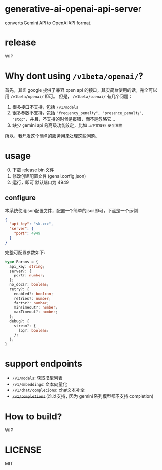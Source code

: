 # generative-ai-openai-api-server
converts Gemini API to OpenAI API format.

# release
WIP

# Why dont using `/v1beta/openai/`?
首先，其实 google 提供了兼容 open api 的接口，其实简单使用的话，完全可以用 `/v1beta/openai/` 即可。
但是， `/v1beta/openai/` 有几个问题：
1. 很多接口不支持，包括 `/v1/models`
2. 很多参数不支持，包括 `"frequency_penalty", "presence_penalty", "stop"`，并且，不支持的时候是报错，而不是忽略它...
3. 缺少 gemini api 的高级功能设定，比如 `上下文缓存` `安全设置`

所以，我开发这个简单的服务用来处理这些问题。

# usage

0. 下载 release bin 文件
1. 修改创建配置文件 (genai.config.json) 
2. 运行，即可 默认端口为 4949

## configure
本系统使用json配置文件，配置一个简单的json即可，下面是一个示例
```json
{
  "api_key": "sk-xxx",
  "server": {
    "port": 4949
  }
}
```

完整可配置参数如下:
```ts
type Params = {
  api_key: string;
  server?: {
    port?: number;
  };
  no_docs?: boolean;
  retry?: {
    enabled?: boolean;
    retries?: number;
    factor?: number;
    minTimeout?: number;
    maxTimeout?: number;
  };
  debug?: {
    stream?: {
      log?: boolean;
    };
  };
}
```

# support endpoints

- `/v1/models`: 获取模型列表
- `/v1/embeddings`: 文本向量化
- `/v1/chat/completions`: chat文本补全
- ~~`/v1/completions`~~ (难以支持，因为 gemini 系列模型都不支持 completion)

# How to build?
WIP

# LICENSE
MIT
